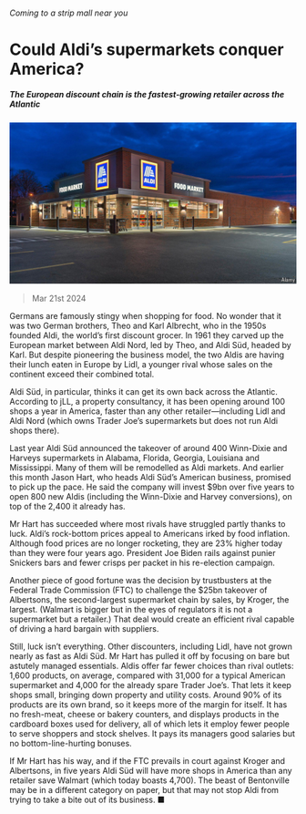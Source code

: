 ###### Coming to a strip mall near you

# Could Aldi’s supermarkets conquer America? 

##### The European discount chain is the fastest-growing retailer across the Atlantic 

![image](images/20240323_WBP501.jpg) 

> Mar 21st 2024 

Germans are famously stingy when shopping for food. No wonder that it was two German brothers, Theo and Karl Albrecht, who in the 1950s founded Aldi, the world’s first discount grocer. In 1961 they carved up the European market between Aldi Nord, led by Theo, and Aldi Süd, headed by Karl. But despite pioneering the business model, the two Aldis are having their lunch eaten in Europe by Lidl, a younger rival whose sales on the continent exceed their combined total.

Aldi Süd, in particular, thinks it can get its own back across the Atlantic. According to jLL, a property consultancy, it has been opening around 100 shops a year in America, faster than any other retailer—including Lidl and Aldi Nord (which owns Trader Joe’s supermarkets but does not run Aldi shops there). 

Last year Aldi Süd announced the takeover of around 400 Winn-Dixie and Harveys supermarkets in Alabama, Florida, Georgia, Louisiana and Mississippi. Many of them will be remodelled as Aldi markets. And earlier this month Jason Hart, who heads Aldi Süd’s American business, promised to pick up the pace. He said the company will invest $9bn over five years to open 800 new Aldis (including the Winn-Dixie and Harvey conversions), on top of the 2,400 it already has. 

Mr Hart has succeeded where most rivals have struggled partly thanks to luck. Aldi’s rock-bottom prices appeal to Americans irked by food inflation. Although food prices are no longer rocketing, they are 23% higher today than they were four years ago. President Joe Biden rails against punier Snickers bars and fewer crisps per packet in his re-election campaign. 

Another piece of good fortune was the decision by trustbusters at the Federal Trade Commission (FTC) to challenge the $25bn takeover of Albertsons, the second-largest supermarket chain by sales, by Kroger, the largest. (Walmart is bigger but in the eyes of regulators it is not a supermarket but a retailer.) That deal would create an efficient rival capable of driving a hard bargain with suppliers.

Still, luck isn’t everything. Other discounters, including Lidl, have not grown nearly as fast as Aldi Süd. Mr Hart has pulled it off by focusing on bare but astutely managed essentials. Aldis offer far fewer choices than rival outlets: 1,600 products, on average, compared with 31,000 for a typical American supermarket and 4,000 for the already spare Trader Joe’s. That lets it keep shops small, bringing down property and utility costs. Around 90% of its products are its own brand, so it keeps more of the margin for itself. It has no fresh-meat, cheese or bakery counters, and displays products in the cardboard boxes used for delivery, all of which lets it employ fewer people to serve shoppers and stock shelves. It pays its managers good salaries but no bottom-line-hurting bonuses. 

If Mr Hart has his way, and if the FTC prevails in court against Kroger and Albertsons, in five years Aldi Süd will have more shops in America than any retailer save Walmart (which today boasts 4,700). The beast of Bentonville may be in a different category on paper, but that may not stop Aldi from trying to take a bite out of its business. ■


